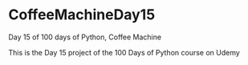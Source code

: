 # CoffeeMachineDay15
Day 15 of 100 days of Python, Coffee Machine

This is the Day 15 project of the 100 Days of Python course on Udemy
